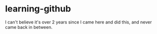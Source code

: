 learning-github
===============

I can't believe it's over 2 years since I came here and did this, and never came back in between.
